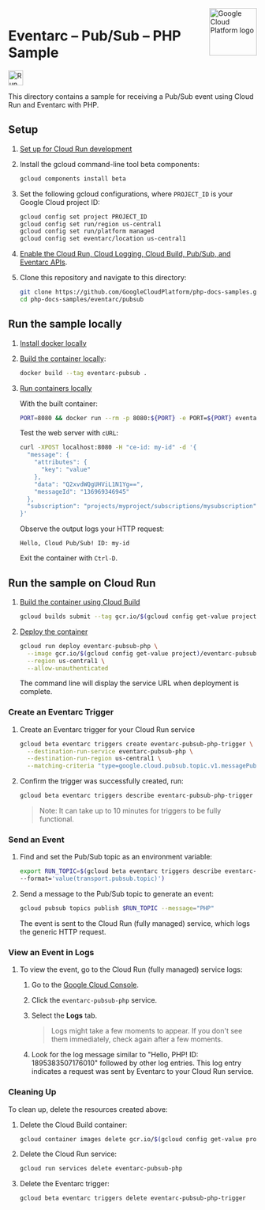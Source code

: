 <img src="https://avatars2.githubusercontent.com/u/2810941?v=3&s=96" alt="Google Cloud Platform logo" title="Google Cloud Platform" align="right" height="96" width="96"/>

# Eventarc – Pub/Sub – PHP Sample

[<img src="https://storage.googleapis.com/cloudrun/button.svg" alt="Run on Google Cloud" height="30"/>][run_button_generic]

This directory contains a sample for receiving a Pub/Sub event using Cloud Run
and Eventarc with PHP.

## Setup

1. [Set up for Cloud Run development](https://cloud.google.com/run/docs/setup)

1. Install the gcloud command-line tool beta components:

    ```sh
    gcloud components install beta
    ```

1. Set the following gcloud configurations, where `PROJECT_ID` is your Google
   Cloud project ID:

    ```sh
    gcloud config set project PROJECT_ID
    gcloud config set run/region us-central1
    gcloud config set run/platform managed
    gcloud config set eventarc/location us-central1
    ```

1. [Enable the Cloud Run, Cloud Logging, Cloud Build, Pub/Sub, and Eventarc APIs][enable_apis_url].

1. Clone this repository and navigate to this directory:

    ```sh
    git clone https://github.com/GoogleCloudPlatform/php-docs-samples.git
    cd php-docs-samples/eventarc/pubsub
    ```

## Run the sample locally

1. [Install docker locally](https://docs.docker.com/install/)

1. [Build the container locally](https://cloud.google.com/run/docs/building/containers#building_locally_and_pushing_using_docker):

    ```sh
    docker build --tag eventarc-pubsub .
    ```

1. [Run containers locally](https://cloud.google.com/run/docs/testing/local)

    With the built container:

    ```sh
    PORT=8080 && docker run --rm -p 8080:${PORT} -e PORT=${PORT} eventarc-pubsub
    ```

    Test the web server with `cURL`:

    ```sh
    curl -XPOST localhost:8080 -H "ce-id: my-id" -d '{
      "message": {
        "attributes": {
          "key": "value"
        },
        "data": "Q2xvdWQgUHViL1N1Yg==",
        "messageId": "136969346945"
      },
      "subscription": "projects/myproject/subscriptions/mysubscription"
    }'
    ```

    Observe the output logs your HTTP request:

    ```
    Hello, Cloud Pub/Sub! ID: my-id
    ```

    Exit the container with `Ctrl-D`.

## Run the sample on Cloud Run

1. [Build the container using Cloud Build](https://cloud.google.com/run/docs/building/containers#builder)

    ```sh
    gcloud builds submit --tag gcr.io/$(gcloud config get-value project)/eventarc-pubsub-php
    ```

1. [Deploy the container](https://cloud.google.com/run/docs/deploying#service)

    ```sh
    gcloud run deploy eventarc-pubsub-php \
      --image gcr.io/$(gcloud config get-value project)/eventarc-pubsub-php \
      --region us-central1 \
      --allow-unauthenticated
    ```

    The command line will display the service URL when deployment is complete.

### Create an Eventarc Trigger

1. Create an Eventarc trigger for your Cloud Run service

    ```sh
    gcloud beta eventarc triggers create eventarc-pubsub-php-trigger \
      --destination-run-service eventarc-pubsub-php \
      --destination-run-region us-central1 \
      --matching-criteria "type=google.cloud.pubsub.topic.v1.messagePublished"
    ```

1. Confirm the trigger was successfully created, run:

    ```sh
    gcloud beta eventarc triggers describe eventarc-pubsub-php-trigger
    ```

    > Note: It can take up to 10 minutes for triggers to be fully functional.

### Send an Event

1. Find and set the Pub/Sub topic as an environment variable:

    ```sh
    export RUN_TOPIC=$(gcloud beta eventarc triggers describe eventarc-pubsub-php-trigger \
    --format='value(transport.pubsub.topic)')
    ```

1. Send a message to the Pub/Sub topic to generate an event:

    ```sh
    gcloud pubsub topics publish $RUN_TOPIC --message="PHP"
    ```

    The event is sent to the Cloud Run (fully managed) service, which logs the generic HTTP request.

### View an Event in Logs

1. To view the event, go to the Cloud Run (fully managed) service logs:

    1. Go to the [Google Cloud Console](https://console.cloud.google.com/run).

    1. Click the `eventarc-pubsub-php` service.

    1. Select the **Logs** tab.

        > Logs might take a few moments to appear. If you don't see them immediately, check again after a few moments.

    1. Look for the log message similar to "Hello, PHP! ID: 1895383507176010" followed by other log entries. This log entry indicates a request was sent by Eventarc to your Cloud Run service.

### Cleaning Up

To clean up, delete the resources created above:

1. Delete the Cloud Build container:

    ```sh
    gcloud container images delete gcr.io/$(gcloud config get-value project)/eventarc-pubsub-php
    ```

1. Delete the Cloud Run service:

    ```sh
    gcloud run services delete eventarc-pubsub-php
    ```

1. Delete the Eventarc trigger:

    ```sh
    gcloud beta eventarc triggers delete eventarc-pubsub-php-trigger
    ```

[enable_apis_url]: https://console.cloud.google.com/flows/enableapi?apiid=run.googleapis.com,logging.googleapis.com,cloudbuild.googleapis.com,pubsub.googleapis.com,eventarc.googleapis.com
[run_button_generic]: https://deploy.cloud.run/?dir=eventarc/generic
